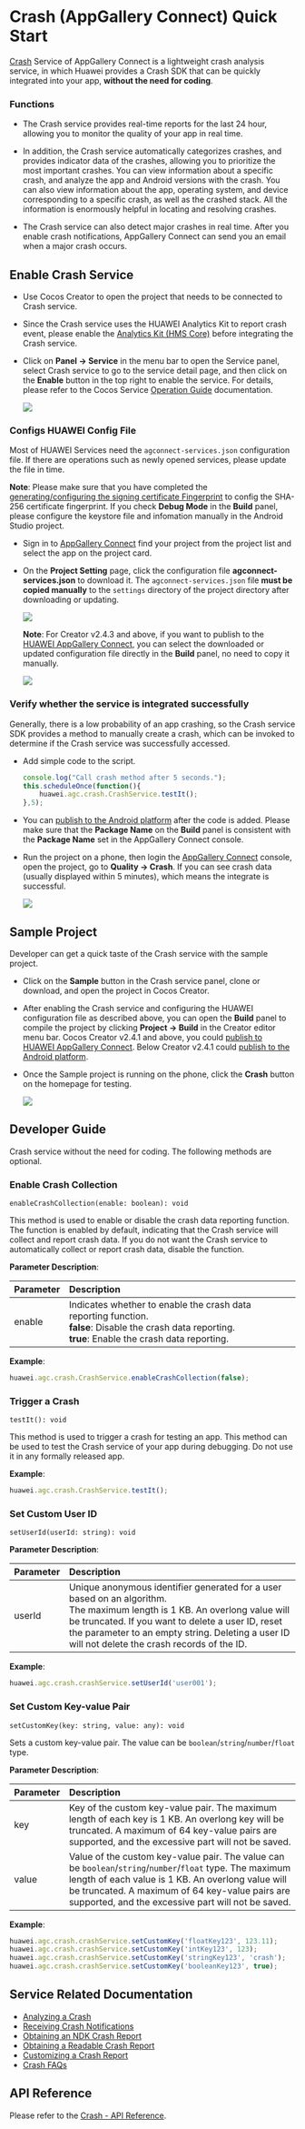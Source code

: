 # Crash (AppGallery Connect) Quick Start

[Crash](https://developer.huawei.com/consumer/en/doc/development/AppGallery-connect-Guides/agc-crash-introduction) Service of AppGallery Connect is a lightweight crash analysis service, in which Huawei provides a Crash SDK that can be quickly integrated into your app, **without the need for coding**.

### Functions

- The Crash service provides real-time reports for the last 24 hour, allowing you to monitor the quality of your app in real time.

- In addition, the Crash service automatically categorizes crashes, and provides indicator data of the crashes, allowing you to prioritize the most important crashes. You can view information about a specific crash, and analyze the app and Android versions with the crash. You can also view information about the app, operating system, and device corresponding to a specific crash, as well as the crashed stack. All the information is enormously helpful in locating and resolving crashes.

- The Crash service can also detect major crashes in real time. After you enable crash notifications, AppGallery Connect can send you an email when a major crash occurs.

## Enable Crash Service

- Use Cocos Creator to open the project that needs to be connected to Crash service.

- Since the Crash service uses the HUAWEI Analytics Kit to report crash event, please enable the [Analytics Kit (HMS Core)](./hms-analytics.md) before integrating the Crash service.

- Click on **Panel -> Service** in the menu bar to open the Service panel, select Crash service to go to the service detail page, and then click on the **Enable** button in the top right to enable the service. For details, please refer to the Cocos Service [Operation Guide](./index.md#usage) documentation.

  ![](agc-crash/crash-panel.png)

### Configs HUAWEI Config File

Most of HUAWEI Services need the `agconnect-services.json` configuration file. If there are operations such as newly opened services, please update the file in time.

**Note**: Please make sure that you have completed the [generating/configuring the signing certificate Fingerprint](https://developer.huawei.com/consumer/en/doc/development/HMSCore-Guides/config-agc-0000001050166285#EN-US_TOPIC_0000001054452903__section10260203515546) to config the SHA-256 certificate fingerprint. If you check **Debug Mode** in the **Build** panel, please configure the keystore file and infomation manually in the Android Studio project.

- Sign in to [AppGallery Connect](https://developer.huawei.com/consumer/en/service/josp/agc/index.html) find your project from the project list and select the app on the project card.

- On the **Project Setting** page, click the configuration file **agconnect-services.json** to download it. The `agconnect-services.json` file **must be copied manually** to the `settings` directory of the project directory after downloading or updating.

  ![](agc-crash/crash-configfile.png)

  **Note**: For Creator v2.4.3 and above, if you want to publish to the [HUAWEI AppGallery Connect](../publish/publish-huawei-agc.md), you can select the downloaded or updated configuration file directly in the **Build** panel, no need to copy it manually.

  ![](agc-crash/crash-agcfile.jpg)

### Verify whether the service is integrated successfully

Generally, there is a low probability of an app crashing, so the Crash service SDK provides a method to manually create a crash, which can be invoked to determine if the Crash service was successfully accessed.

- Add simple code to the script.

  ```js
  console.log("Call crash method after 5 seconds.");
  this.scheduleOnce(function(){
      huawei.agc.crash.CrashService.testIt();
  },5);
  ```

- You can [publish to the Android platform](../publish/publish-native.md) after the code is added. Please make sure that the **Package Name** on the **Build** panel is consistent with the **Package Name** set in the AppGallery Connect console.

- Run the project on a phone, then login the [AppGallery Connect](https://developer.huawei.com/consumer/en/service/josp/agc/index.html) console, open the project, go to **Quality -> Crash**. If you can see crash data (usually displayed within 5 minutes), which means the integrate is successful.

  ![](agc-crash/crash-console.jpg)

## Sample Project

Developer can get a quick taste of the Crash service with the sample project.

- Click on the **Sample** button in the Crash service panel, clone or download, and open the project in Cocos Creator.

- After enabling the Crash service and configuring the HUAWEI configuration file as described above, you can open the **Build** panel to compile the project by clicking **Project -> Build** in the Creator editor menu bar. Cocos Creator v2.4.1 and above, you could [publish to HUAWEI AppGallery Connect](../publish/publish-huawei-agc.md). Below Creator v2.4.1 could [publish to the Android platform](../publish/publish-native.md).

- Once the Sample project is running on the phone, click the **Crash** button on the homepage for testing.

  ![](agc-crash/crash-sample.png)

## Developer Guide

Crash service without the need for coding. The following methods are optional.

### Enable Crash Collection

`enableCrashCollection(enable: boolean): void`

This method is used to enable or disable the crash data reporting function. The function is enabled by default, indicating that the Crash service will collect and report crash data. If you do not want the Crash service to automatically collect or report crash data, disable the function.

**Parameter Description**:

| Parameter | Description | 
| :---------- | :------------- |  
|  enable    | 	Indicates whether to enable the crash data reporting function.<br>**false**: Disable the crash data reporting.<br>**true**: Enable the crash data reporting. | 

**Example**:

```js
huawei.agc.crash.CrashService.enableCrashCollection(false);
```

### Trigger a Crash

`testIt(): void`

This method is used to trigger a crash for testing an app. This method can be used to test the Crash service of your app during debugging. Do not use it in any formally released app.

**Example**:

```js
huawei.agc.crash.CrashService.testIt();
```

### Set Custom User ID

`setUserId(userId: string): void`

**Parameter Description**:

| Parameter | Description | 
| :---------- | :------------- |  
| userId | Unique anonymous identifier generated for a user based on an algorithm.<br>The maximum length is 1 KB. An overlong value will be truncated. If you want to delete a user ID, reset the parameter to an empty string. Deleting a user ID will not delete the crash records of the ID. |

**Example**:

```js
huawei.agc.crash.crashService.setUserId('user001');
```

### Set Custom Key-value Pair

`setCustomKey(key: string, value: any): void`

Sets a custom key-value pair. The value can be `boolean`/`string`/`number`/`float` type.

**Parameter Description**:

| Parameter | Description | 
| :---------- | :------------- |  
| key | Key of the custom key-value pair. The maximum length of each key is 1 KB. An overlong key will be truncated. A maximum of 64 key-value pairs are supported, and the excessive part will not be saved. |
| value | Value of the custom key-value pair. The value can be `boolean`/`string`/`number`/`float` type. The maximum length of each value is 1 KB. An overlong value will be truncated. A maximum of 64 key-value pairs are supported, and the excessive part will not be saved. |

**Example**:

```js
huawei.agc.crash.crashService.setCustomKey('floatKey123', 123.11);
huawei.agc.crash.crashService.setCustomKey('intKey123', 123);
huawei.agc.crash.crashService.setCustomKey('stringKey123', 'crash');
huawei.agc.crash.crashService.setCustomKey('booleanKey123', true);
```

## Service Related Documentation

- [Analyzing a Crash](https://developer.huawei.com/consumer/en/doc/development/AppGallery-connect-Guides/agc-crash-locate)
- [Receiving Crash Notifications](https://developer.huawei.com/consumer/en/doc/development/AppGallery-connect-Guides/agc-crash-notice)
- [Obtaining an NDK Crash Report](https://developer.huawei.com/consumer/en/doc/development/AppGallery-connect-Guides/agc-crash-report)
- [Obtaining a Readable Crash Report](https://developer.huawei.com/consumer/en/doc/development/AppGallery-connect-Guides/agc-crash-mapping)
- [Customizing a Crash Report](https://developer.huawei.com/consumer/en/doc/development/AppGallery-connect-Guides/agc-crash-customreport)
- [Crash FAQs](https://developer.huawei.com/consumer/en/doc/development/AppGallery-connect-Guides/agc-crash-faq)

## API Reference

Please refer to the [Crash - API Reference](https://docs.cocos.com/service/api/modules/huawei.agc.crash.html).
